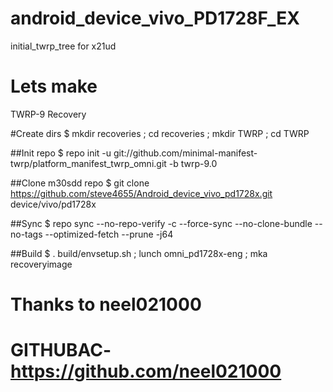 # android_device_vivo_PD1728F_EX
 initial_twrp_tree for x21ud 



# Lets make
TWRP-9 Recovery

#Create dirs
$ mkdir recoveries ; cd recoveries ; mkdir TWRP ; cd TWRP

##Init repo
$ repo init -u git://github.com/minimal-manifest-twrp/platform_manifest_twrp_omni.git -b twrp-9.0

##Clone m30sdd repo
$ git clone https://github.com/steve4655/Android_device_vivo_pd1728x.git device/vivo/pd1728x

##Sync
$ repo sync --no-repo-verify -c --force-sync --no-clone-bundle --no-tags --optimized-fetch --prune -j64

##Build
$ . build/envsetup.sh ;
lunch omni_pd1728x-eng ;
mka recoveryimage

# Thanks to neel021000
# GITHUBAC-https://github.com/neel021000
